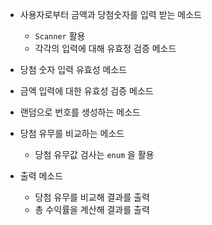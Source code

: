 - 사용자로부터 금액과 당첨숫자를 입력 받는 메소드
    - `Scanner` 활용
    - 각각의 입력에 대해 유효정 검증 메소드
- 당첨 숫자 입력 유효성 메소드
- 금액 입력에 대한 유효성 검증 메소드

- 랜덤으로 번호를 생성하는 메소드
- 당첨 유무를 비교하는 메소드
    - 당첨 유무값 검사는 `enum` 을 활용
- 출력 메소드
    - 당첨 유무를 비교해 결과를 출력
    - 총 수익률을 계산해 결과를 출력